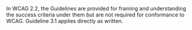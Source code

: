 In WCAG 2.2, the Guidelines are provided for framing and understanding the success criteria under them but are not required for conformance to WCAG. Guideline 3.1 applies directly as written.
